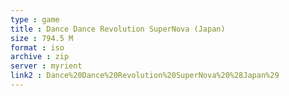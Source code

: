 ```yaml
---
type : game
title : Dance Dance Revolution SuperNova (Japan)
size : 794.5 M
format : iso
archive : zip
server : myrient
link2 : Dance%20Dance%20Revolution%20SuperNova%20%28Japan%29
---
```


